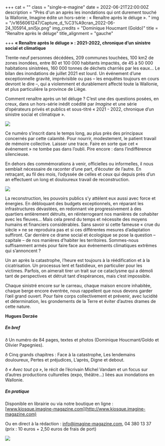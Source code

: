+++
cat = ""
class = "single-e-magine"
date = 2022-06-21T22:00:00Z
description = "Près d'un an après les inondations qui ont durement touché la Wallonie, Imagine édite un hors-série : « Renaître après le déluge ». "
img = "/v1656061247/Capture_d_%C3%A9cran_2022-06-24_105914_sni5jx.png"
img_credits = "Dominique Houcmant (Goldo)"
title = "Renaître après le déluge"
title_alignment = "gauche"

+++
**« Renaître après le déluge » : 2021-2022, chronique d’un sinistre social et climatique**

Trente-neuf personnes décédées, 209 communes touchées, 100 km2 de zones inondées, entre 80 et 100 000 habitants impactés, de 45 à 50 000 habitations sinistrées, 160 000 tonnes de déchets charriés par les eaux… Le bilan des inondations de juillet 2021 est lourd. Un événement d’une exceptionnelle gravité, imprévisible ou pas – les enquêtes toujours en cours devront le dire –, qui a violemment et durablement affecté toute la Wallonie, et plus particulière la province de Liège.

Comment renaître après un tel déluge ? C’est une des questions posées, en creux, dans un hors-série inédit coédité par _Imagine_ et une série d’opérateurs privés et publics et sous-titré « 2021 - 2022, chronique d’un sinistre social et climatique ».

![](https://res.cloudinary.com/drg3m95yg/image/upload/c_limit,dpr_auto,q_70,w_1000,f_auto/v1655909581/HS_Innondations_Cover_kyxdof.jpg)

Ce numéro s’inscrit dans le temps long, au plus près des principaux concernés par cette calamité. Pour nourrir, modestement, le patient travail de mémoire collective. Laisser une trace. Faire en sorte que cet « événement » ne tombe pas dans l’oubli. Pire encore : dans l’indifférence silencieuse.

En dehors des commémorations à venir, officielles ou informelles, il nous semblait nécessaire de raconter d’une part, d’écouter de l’autre. En retraçant, au fil des mois, l’odyssée de celles et ceux qui depuis près d’un an effectuent un long et douloureux travail de reconstruction.

![](https://res.cloudinary.com/drg3m95yg/image/upload/c_limit,dpr_auto,q_70,w_1000,f_auto/v1656060813/HS_Innondations-2_page-0001_pgxst9.jpg)

La reconstruction, les pouvoirs publics s’y attèlent eux aussi avec force et énergies. En débloquant des budgets exceptionnels, en réparant les infrastructures dévastées, en redonnant vie progressivement à des quartiers entièrement détruits, en réinterrogeant nos manières de cohabiter avec les fleuves… Mais cela prend du temps et nécessite des moyens humains et financiers considérables. Sans savoir si cette fameuse « crue du siècle » ne se reproduira pas et si ces différentes mesures d’adaptation suffiront. Car derrière ce drame social et écologique se pose la question – capitale – de nos manières d’habiter les territoires. Sommes-nous suffisamment armés pour faire face aux événements climatiques extrêmes qui s’annoncent ?

Un an après la catastrophe, l’heure est toujours à la réédification et à la cicatrisation. Un processus lent et fastidieux, en particulier pour les victimes. Parfois, on aimerait tirer un trait sur ce cataclysme qui a démoli tant de perspectives et détruit tant d’espérances, mais c’est impossible.

Chaque sinistré encore sur le carreau, chaque maison encore inhabitée, chaque berge encore éventrée, nous rappellent que nous devons garder l’œil grand ouvert. Pour faire corps collectivement et prévenir, avec lucidité et détermination, les grondements de la Terre et éviter d’autres drames de cette nature.

**Hugues Dorzée**

##### **En bref**

ð Un numéro de 84 pages, textes et photos (Dominique Houcmant/Goldo et Olivier Papegnies).

ð Cinq grands chapitres : Face à la catastrophe, Les lendemains douloureux, Pertes et préjudices, L’après, Digne et debout.

ð _« Avec tout ça »_, le récit de l’écrivain Michel Vandam et un focus sur d’autres productions culturelles (expo, théâtre…) liées aux inondations en Wallonie.

##### **En pratique**

Disponible en librairie ou via notre boutique en ligne : [www.kiosque.imagine-magazine.com](http://www.kiosque.imagine-magazine.com)

Ou en direct à la rédaction : [info@imagine-magazine.com](mailto:info@imagine-magazine.com), 04 380 13 37 (prix : 10 euros + 2,50 euros de frais de port)

![](https://res.cloudinary.com/drg3m95yg/image/upload/c_limit,dpr_auto,q_70,w_1000,f_auto/v1655910057/HS_Innondations-43_page-0001_rr2hrv.jpg)